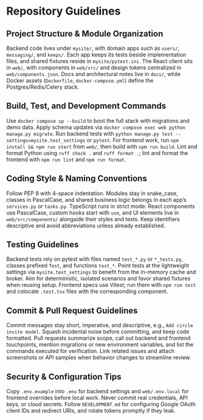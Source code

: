 # Repository Guidelines

## Project Structure & Module Organization
Backend code lives under `mysite/`, with domain apps such as `users/`, `messaging/`, and `keeps/`. Each app keeps its tests beside implementation files, and shared fixtures reside in `mysite/pytest.ini`. The React client sits in `web/`, with components in `web/src/` and design tokens centralized in `web/components.json`. Docs and architectural notes live in `docs/`, while Docker assets (`Dockerfile`, `docker-compose.yml`) define the Postgres/Redis/Celery stack.

## Build, Test, and Development Commands
Use `docker compose up --build` to boot the full stack with migrations and demo data. Apply schema updates via `docker compose exec web python manage.py migrate`. Run backend tests with `python manage.py test --settings=mysite.test_settings` or `pytest`. For frontend work, run `npm install && npm run start` from `web/`, then build with `npm run build`. Lint and format Python using `ruff check .` and `ruff format .`; lint and format the frontend with `npm run lint` and `npm run format`.

## Coding Style & Naming Conventions
Follow PEP 8 with 4-space indentation. Modules stay in snake_case, classes in PascalCase, and shared business logic belongs in each app’s `services.py` or `tasks.py`. TypeScript runs in strict mode: React components use PascalCase, custom hooks start with `use`, and UI elements live in `web/src/components/` alongside their styles and tests. Keep identifiers descriptive and avoid abbreviations unless already established.

## Testing Guidelines
Backend tests rely on pytest with files named `test_*.py` or `*_tests.py`, classes prefixed `Test`, and functions `test_*`. Point tests at the lightweight settings via `mysite.test_settings` to benefit from the in-memory cache and broker. Aim for deterministic, isolated scenarios and favor shared fixtures when reusing setup. Frontend specs use Vitest; run them with `npm run test` and colocate `.test.tsx` files with the corresponding component.

## Commit & Pull Request Guidelines
Commit messages stay short, imperative, and descriptive, e.g., `Add circle invite model`. Squash incidental noise before committing, and keep code formatted. Pull requests summarize scope, call out backend and frontend touchpoints, mention migrations or new environment variables, and list the commands executed for verification. Link related issues and attach screenshots or API samples when behavior changes to streamline review.

## Security & Configuration Tips
Copy `.env.example` into `.env` for backend settings and `web/.env.local` for frontend overrides before local work. Never commit real credentials, API keys, or cloud secrets. Follow `DEVELOPMENT.md` for configuring Google OAuth client IDs and redirect URIs, and rotate tokens promptly if they leak.
